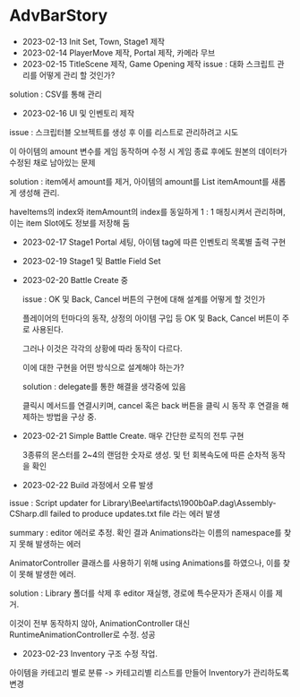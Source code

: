 # AdvBarStory

- 2023-02-13 Init Set, Town, Stage1 제작
- 2023-02-14 PlayerMove 제작, Portal 제작, 카메라 무브
- 2023-02-15 TitleScene 제작, Game Opening 제작
issue : 대화 스크립트 관리를 어떻게 관리 할 것인가?

solution : CSV를 통해 관리

- 2023-02-16 UI 및 인벤토리 제작

issue : 스크립터블 오브젝트를 생성 후 이를 리스트로 관리하려고 시도

  이 아이템의 amount 변수를 게임 동작하며 수정 시 게임 종료 후에도 원본의 데이터가 수정된 채로 남아있는 문제

  solution : item에서 amount를 제거, 아이템의 amount를 List<int> itemAmount를 새롭게 생성해 관리.

  haveItems의 index와 itemAmount의 index를 동일하게 1 : 1 매칭시켜서 관리하며, 이는 item Slot에도 정보를 저장해 둠

- 2023-02-17 Stage1 Portal 세팅, 아이템 tag에 따른 인벤토리 목록별 출력 구현
- 2023-02-19 Stage1 및 Battle Field Set
- 2023-02-20 Battle Create 중
  
  issue : OK 및 Back, Cancel 버튼의 구현에 대해 설계를 어떻게 할 것인가
  
  플레이어의 턴마다의 동작, 상정의 아이템 구입 등 OK 및 Back, Cancel 버튼이 주로 사용된다.
  
  그러나 이것은 각각의 상황에 따라 동작이 다르다.
  
  이에 대한 구현을 어떤 방식으로 설계해야 하는가?
  
  solution : delegate를 통한 해결을 생각중에 있음
  
  클릭시 메서드를 연결시키며, cancel 혹은 back 버튼을 클릭 시 동작 후 연결을 해제하는 방법을 구상 중.

- 2023-02-21 Simple Battle Create. 매우 간단한 로직의 전투 구현

  3종류의 몬스터를 2~4의 랜덤한 숫자로 생성. 및 턴 회복속도에 따른 순차적 동작을 확인

- 2023-02-22 Build 과정에서 오류 발생

issue : Script updater for Library\Bee\artifacts\1900b0aP.dag\Assembly-CSharp.dll failed to produce updates.txt file 라는 에러 발생

summary : editor 에러로 추정. 확인 결과 Animations라는 이름의 namespace를 찾지 못해 발생하는 에러

AnimatorController 클래스를 사용하기 위해 using Animations를 하였으나, 이를 찾이 못해 발생한 에러.

solution : Library 폴더를 삭제 후 editor 재실행, 경로에 특수문자가 존재시 이를 제거.

이것이 전부 동작하지 않아, AnimationController 대신 RuntimeAnimationController로 수정. 성공

- 2023-02-23 Inventory 구조 수정 작업.

아이템을 카테고리 별로 분류 -> 카테고리별 리스트를 만들어 Inventory가 관리하도록 변경